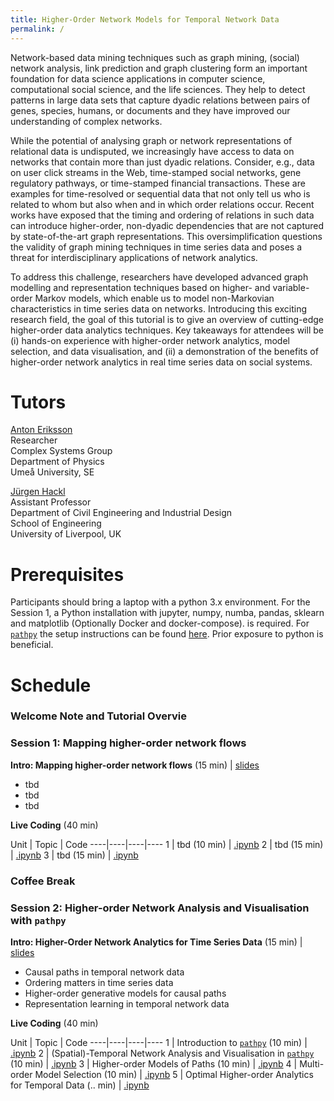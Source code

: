 ```yaml
---
title: Higher-Order Network Models for Temporal Network Data
permalink: /
---
```


Network-based data mining techniques such as graph mining, (social) network analysis, link prediction and graph clustering form an important foundation for data science applications in computer science, computational social science, and the life sciences. They help to detect patterns in large data sets that capture dyadic relations between pairs of genes, species, humans, or documents and they have improved our understanding of complex networks.

While the potential of analysing graph or network representations of relational data is undisputed, we increasingly have access to data on networks that contain more than just dyadic relations. Consider, e.g., data on user click streams in the Web, time-stamped social networks, gene regulatory pathways, or time-stamped financial transactions. These are examples for time-resolved or sequential data that not only tell us who is related to whom but also when and in which order relations occur. Recent works have exposed that the timing and ordering of relations in such data can introduce higher-order, non-dyadic dependencies that are not captured by state-of-the-art graph representations. This oversimplification questions the validity of graph mining techniques in time series data and poses a threat for interdisciplinary applications of network analytics.

To address this challenge, researchers have developed advanced graph modelling and representation techniques based on higher- and variable-order Markov models, which enable us to model non-Markovian characteristics in time series data on networks. Introducing this exciting research field, the goal of this tutorial is to give an overview of cutting-edge higher-order data analytics techniques. Key takeaways for attendees will be (i) hands-on experience with higher-order network analytics, model selection, and data visualisation, and (ii) a demonstration of the benefits of higher-order network analytics in real time series data on social systems.

# Tutors

[Anton Eriksson](https://antoneri.github.io/)  
Researcher  
Complex Systems Group  
Department of Physics  
Umeå University, SE  

[Jürgen Hackl](https://hackl.science)  
Assistant Professor  
Department of Civil Engineering and Industrial Design  
School of Engineering  
University of Liverpool, UK  

# Prerequisites

Participants should bring a laptop with a python 3.x environment. For the Session 1, a Python installation with jupyter, numpy, numba, pandas, sklearn and matplotlib (Optionally Docker and docker-compose). is required. For [`pathpy`](http://www.pathpy.net) the setup instructions can be found [here](/pathpy-tutorials/setup). Prior exposure to python is beneficial.

# Schedule

### Welcome Note and Tutorial Overvie

### Session 1: Mapping higher-order network flows

**Intro: Mapping higher-order network flows** (15 min) | [slides](https://github.com/mapequation/netscix-2020-tutorial)
- tbd
- tbd
- tbd

**Live Coding** (40 min)

Unit | Topic | Code
----|----|----|----
1 | tbd (10 min) | [.ipynb](https://github.com/mapequation/netscix-2020-tutorial)
2 | tbd (15 min) | [.ipynb](https://github.com/mapequation/netscix-2020-tutorial)
3 | tbd (15 min) | [.ipynb](https://github.com/mapequation/netscix-2020-tutorial)

### Coffee Break

### Session 2: Higher-order Network Analysis and Visualisation with `pathpy`

**Intro: Higher-Order Network Analytics for Time Series Data** (15 min) | [slides](/pathpy-tutorials/slides.pdf)
- Causal paths in temporal network data
- Ordering matters in time series data
- Higher-order generative models for causal paths
- Representation learning in temporal network data

**Live Coding** (40 min)

Unit | Topic | Code
----|----|----|----
1 | Introduction to [`pathpy`](http://www.pathpy.net) (10 min) | [.ipynb](https://github.com/pathpy/pathpy-tutorials)
2 | (Spatial)-Temporal Network Analysis and Visualisation in [`pathpy`](http://www.pathpy.net) (10 min) | [.ipynb](https://github.com/pathpy/pathpy-tutorials)
3 | Higher-order Models of Paths (10 min) | [.ipynb](https://github.com/pathpy/pathpy-tutorials)
4 | Multi-order Model Selection (10 min) | [.ipynb](https://github.com/pathpy/pathpy-tutorials)
5 | Optimal Higher-order Analytics for Temporal Data (.. min) | [.ipynb](https://github.com/pathpy/pathpy-tutorials)


